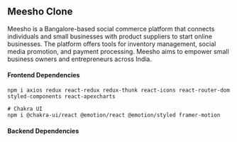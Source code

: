 ## Meesho Clone
Meesho is a Bangalore-based social commerce platform that connects individuals and small businesses with product suppliers to start online businesses. The platform offers tools for inventory management, social media promotion, and payment processing. Meesho aims to empower small business owners and entrepreneurs across India.

#### Frontend Dependencies
```shell
npm i axios redux react-redux redux-thunk react-icons react-router-dom styled-components react-apexcharts

# Chakra UI
npm i @chakra-ui/react @emotion/react @emotion/styled framer-motion
```

#### Backend Dependencies
```shell

```
